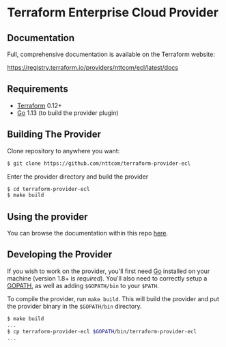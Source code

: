 Terraform Enterprise Cloud Provider
===================================

Documentation
-------------
Full, comprehensive documentation is available on the Terraform website:

https://registry.terraform.io/providers/nttcom/ecl/latest/docs

Requirements
------------

- [Terraform](https://www.terraform.io/downloads.html) 0.12+
- [Go](https://golang.org/doc/install) 1.13 (to build the provider plugin)

Building The Provider
---------------------

Clone repository to anywhere you want: 

```sh
$ git clone https://github.com/nttcom/terraform-provider-ecl 
```

Enter the provider directory and build the provider

```sh
$ cd terraform-provider-ecl
$ make build
```

Using the provider
----------------------
You can browse the documentation within this repo [here](https://github.com/nttcom/terraform-provider-ecl/tree/master/website/docs).

Developing the Provider
---------------------------

If you wish to work on the provider, you'll first need [Go](http://www.golang.org) installed on your machine (version 1.8+ is *required*). You'll also need to correctly setup a [GOPATH](http://golang.org/doc/code.html#GOPATH), as well as adding `$GOPATH/bin` to your `$PATH`.

To compile the provider, run `make build`. This will build the provider and put the provider binary in the `$GOPATH/bin` directory.

```sh
$ make build
...
$ cp terraform-provider-ecl $GOPATH/bin/terraform-provider-ecl
...
```
